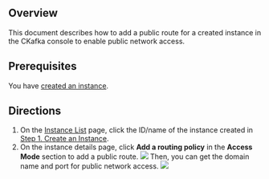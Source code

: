 ## Overview

This document describes how to add a public route for a created instance in the CKafka console to enable public network access.

## Prerequisites

You have [created an instance](https://intl.cloud.tencent.com/document/product/597/40044).

## Directions

1. On the [Instance List](https://console.intl.cloud.tencent.com/ckafka/index?rid=1) page, click the ID/name of the instance created in [Step 1. Create an Instance](https://intl.cloud.tencent.com/document/product/597/40044).
2. On the instance details page, click **Add a routing policy** in the **Access Mode** section to add a public route.
![](https://main.qcloudimg.com/raw/dcb5bb0a6975a847067387d7730efa0d.png)
Then, you can get the domain name and port for public network access.
![](https://main.qcloudimg.com/raw/71b6caefb12f44280d83b138df614845.png)

